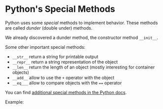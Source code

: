 # Python's Special Methods

Python uses some *special* methods to implement behavior. These methods are
called *dunder* (double under) methods.

We already discovered a dunder method, the constructor method `__init__`.

Some other important special methods:

* `__str__` return a string for printable output
* `__repr__` return a string representation of the object
* `__len__` return the length of an object (mostly interesting for container
  objects)
* `__add__` allow to use the `+` operator with the object
* `__eq___` allow to compare objects with the `==` operator

You can find [additional special methods in the Python docs](https://docs.python.org/3.10/reference/datamodel.html#special-method-names).

Example:

```{literalinclude} example.py
```
